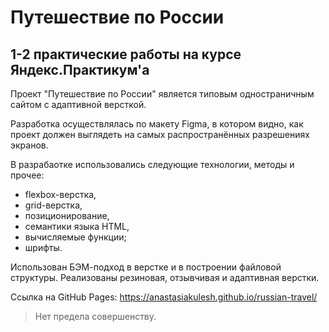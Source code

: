# Путешествие по России
## 1-2 практические работы на курсе Яндекс.Практикум'а

Проект "Путешествие по России" является типовым одностраничным сайтом с адаптивной версткой.

Разработка осуществлялась по макету Figma, в котором видно, как проект должен выглядеть на самых распространённых разрешениях экранов.

В разрабаотке использовались следующие технологии, методы и прочее:
- flexbox-верстка,
- grid-верстка,
- позиционирование,
- семантики языка HTML,
- вычисляемые функции;
- шрифты.

Использован БЭМ-подход в верстке и в построении файловой структуры.
Реализованы резиновая, отзывчивая и адаптивная верстки.


Ссылка на GitHub Pages:
https://anastasiakulesh.github.io/russian-travel/

> Нет предела совершенству.
